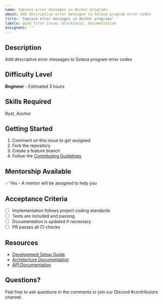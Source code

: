 ```yaml
---
name: Improve error messages in Anchor programs
about: Add descriptive error messages to Solana program error codes
title: 'Improve error messages in Anchor programs'
labels: good first issue, blockchain, documentation
assignees: ''
---
```

<!-- Constitutional Hash: cdd01ef066bc6cf2 -->


## Description
Add descriptive error messages to Solana program error codes

## Difficulty Level
**Beginner** - Estimated 3 hours

## Skills Required
Rust, Anchor

## Getting Started
1. Comment on this issue to get assigned
2. Fork the repository
3. Create a feature branch
4. Follow the [Contributing Guidelines](../CONTRIBUTING.md)

## Mentorship Available
✅ Yes - A mentor will be assigned to help you

## Acceptance Criteria
- [ ] Implementation follows project coding standards
- [ ] Tests are included and passing
- [ ] Documentation is updated if necessary
- [ ] PR passes all CI checks

## Resources
- [Development Setup Guide](../docs/development/setup.md)
- [Architecture Documentation](../docs/architecture/)
- [API Documentation](../docs/api/)

## Questions?
Feel free to ask questions in the comments or join our Discord #contributors channel.
